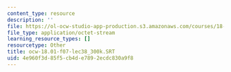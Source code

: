 ```yaml
---
content_type: resource
description: ''
file: https://ol-ocw-studio-app-production.s3.amazonaws.com/courses/18-01sc-single-variable-calculus-fall-2010/4e960f3d85f5cb4de7892ecdc830a9f8_ocw-18.01-f07-lec38_300k.SRT
file_type: application/octet-stream
learning_resource_types: []
resourcetype: Other
title: ocw-18.01-f07-lec38_300k.SRT
uid: 4e960f3d-85f5-cb4d-e789-2ecdc830a9f8
---
```

